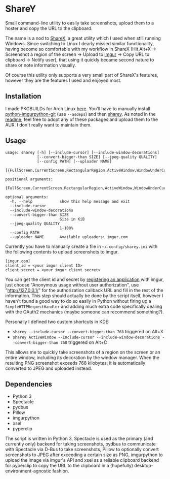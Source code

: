 # ShareY
Small command-line utility to easily take screenshots, upload them to a hoster and copy the URL to the clipboard.

The name is a nod to [ShareX](https://github.com/ShareX/ShareX), a great utility which I used when still running
Windows. Since switching to Linux I dearly missed similar functionality, having become so comfortable with my workflow
in ShareX (Hit Alt+X -> Screenshot a region of the screen -> Upload to [imgur](http://imgur.com/) -> Copy URL to
clipboard -> Notify user), that using it quickly became second nature to share or note information visually.

Of course this utility only supports a very small part of ShareX's features, however they are the features I used and
enjoyed most.

## Installation
I made PKGBUILDs for Arch Linux [here](https://github.com/cryzed/PKGBUILDs). You'll have to manually install
[python-imgurpython-git](https://github.com/cryzed/PKGBUILDs/tree/master/python-imgurpython-git) (use `--asdeps`) and
then [sharey](https://github.com/cryzed/PKGBUILDs/tree/master/sharey). As noted in the
[readme](https://github.com/cryzed/PKGBUILDs/blob/master/README.md), feel free to adopt any of these packages and upload
them to the AUR. I don't really want to maintain them.


## Usage
```
usage: sharey [-h] [--include-cursor] [--include-window-decorations]
              [--convert-bigger-than SIZE] [--jpeg-quality QUALITY]
              [--config PATH] [--uploader NAME]
              [{FullScreen,CurrentScreen,RectangularRegion,ActiveWindow,WindowUnderCursor}]

positional arguments:
  {FullScreen,CurrentScreen,RectangularRegion,ActiveWindow,WindowUnderCursor}

optional arguments:
  -h, --help            show this help message and exit
  --include-cursor
  --include-window-decorations
  --convert-bigger-than SIZE
                        Size in KiB
  --jpeg-quality QUALITY
                        1-100%
  --config PATH
  --uploader NAME       Available uploaders: imgur.com
```

Currently you have to manually create a file in `~/.config/sharey.ini` with the following contents to upload screenshots
to imgur.
```
[imgur.com]
client_id = <your imgur client ID>
client_secret = <your imgur client secret>
```

You can get the client id and secret by [registering an application](https://api.imgur.com/oauth2/addclient) with imgur,
just choose "Anonymous usage without user authorization", use "http://127.0.0.1/" for the authorization callback URL and
fill in the rest of the information. This step should actually be done by the script itself, however I haven't found
a good way to do so easily in Python without firing up a `SimpleHTTPRequestHandler` and adding much extra code
specifically dealing with the OAuth2 mechanics (maybe someone can recommend something?).

Personally I defined two custom shortcuts in KDE:

* `sharey --include-cursor --convert-bigger-than 768` triggered on Alt+X
* `sharey ActiveWindow --include-cursor --include-window-decorations --convert-bigger-than 768` triggered on Alt+C

This allows me to quickly take screenshots of a region on the screen or an entire window, including its decoration by
the window manager. When the resulting PNG screenshot exceeds 768 kilobytes, it is automatically converted to JPEG and
uploaded instead.

## Dependencies
* Python 3
* Spectacle
* pydbus
* Pillow
* imgurpython
* xsel
* pyperclip

The script is written in Python 3, Spectacle is used as the primary (and currently only) backend for taking screenshots,
pydbus to communicate with Spectacle via D-Bus to take screenshots, Pillow to optionally convert screenshots to JPEG
after exceeding a certain size as PNG, imgurpython to upload the image via imgur's API and xsel as a reliable clipboard
backend for pyperclip to copy the URL to the clipboard in a (hopefully) desktop-environment-agnostic fashion.
